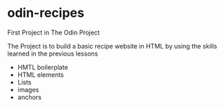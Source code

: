 # odin-recipes

First Project in The Odin Project

The Project is to build a basic recipe website in HTML
by using the skills learned in the previous lessons

- HMTL boilerplate
- HTML elements
- Lists
- images
- anchors
